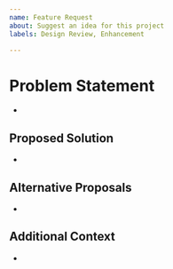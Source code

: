 ```yaml
---
name: Feature Request
about: Suggest an idea for this project
labels: Design Review, Enhancement

---
```


# Problem Statement

-

## Proposed Solution

-

## Alternative Proposals

-

## Additional Context

-
